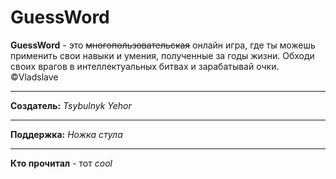 # GuessWord

**GuessWord** - это ~~многопользовательская~~ онлайн игра,
где ты можешь применить свои навыки и умения, полученные за годы жизни.
Обходи своих врагов в интеллектуальных битвах и зарабатывай очки.
                                ©Vladslave

-----------------------------------------------------------------------

**Создатель:** *Tsybulnyk Yehor*

-----------------------------------------------------------------------

**Поддержка:** *Ножка стула*

-----------------------------------------------------------------------

**Кто прочитал** - тот *cool*
